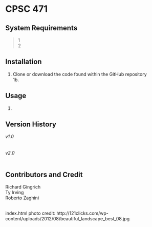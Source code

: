 # CPSC 471

## System Requirements
> 1 </br>
> 2

## Installation
1. Clone or download the code found within the GitHub repository </br>
1b. 

## Usage
1. 

## Version History
*v1.0* <br/>
 </br>
</br>
*v2.0* </br>
</br>


## Contributors and Credit
Richard Gingrich </br>
Ty Irving </br>
Roberto Zaghini </br>

</br>
index.html photo credit: http://121clicks.com/wp-content/uploads/2012/08/beautiful_landscape_best_08.jpg </br>
